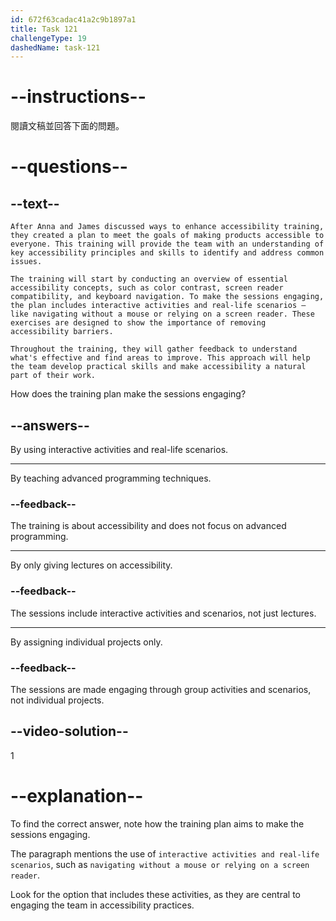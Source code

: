 ```yaml
---
id: 672f63cadac41a2c9b1897a1
title: Task 121
challengeType: 19
dashedName: task-121
---
```


<!-- READING -->

# --instructions--

閱讀文稿並回答下面的問題。

# --questions--

## --text--

`After Anna and James discussed ways to enhance accessibility training, they created a plan to meet the goals of making products accessible to everyone. This training will provide the team with an understanding of key accessibility principles and skills to identify and address common issues.`

`The training will start by conducting an overview of essential accessibility concepts, such as color contrast, screen reader compatibility, and keyboard navigation. To make the sessions engaging, the plan includes interactive activities and real-life scenarios — like navigating without a mouse or relying on a screen reader. These exercises are designed to show the importance of removing accessibility barriers.`

`Throughout the training, they will gather feedback to understand what's effective and find areas to improve. This approach will help the team develop practical skills and make accessibility a natural part of their work.`

How does the training plan make the sessions engaging?

## --answers--

By using interactive activities and real-life scenarios.

---

By teaching advanced programming techniques.

### --feedback--

The training is about accessibility and does not focus on advanced programming.

---

By only giving lectures on accessibility.

### --feedback--

The sessions include interactive activities and scenarios, not just lectures.

---

By assigning individual projects only.

### --feedback--

The sessions are made engaging through group activities and scenarios, not individual projects.

## --video-solution--

1

# --explanation--

To find the correct answer, note how the training plan aims to make the sessions engaging.

The paragraph mentions the use of `interactive activities and real-life scenarios`, such as `navigating without a mouse or relying on a screen reader`.

Look for the option that includes these activities, as they are central to engaging the team in accessibility practices.
